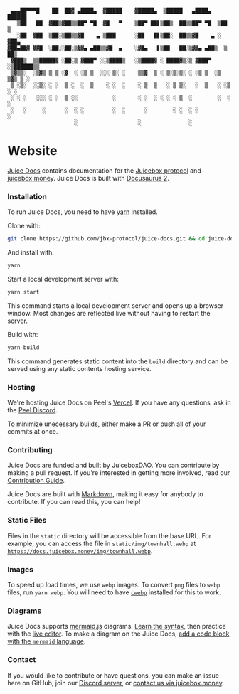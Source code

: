 ```

 ▄▄▄██▀▀▀█    ██  ██▓ ▄████▄  ▓█████    ▓█████▄  ▒█████   ▄████▄    ██████
   ▒██   ██  ▓██▒▓██▒▒██▀ ▀█  ▓█   ▀    ▒██▀ ██▌▒██▒  ██▒▒██▀ ▀█  ▒██    ▒
   ░██  ▓██  ▒██░▒██▒▒▓█    ▄ ▒███      ░██   █▌▒██░  ██▒▒▓█    ▄ ░ ▓██▄
▓██▄██▓ ▓▓█  ░██░░██░▒▓▓▄ ▄██▒▒▓█  ▄    ░▓█▄   ▌▒██   ██░▒▓▓▄ ▄██▒  ▒   ██▒
 ▓███▒  ▒▒█████▓ ░██░▒ ▓███▀ ░░▒████▒   ░▒████▓ ░ ████▓▒░▒ ▓███▀ ░▒██████▒▒
 ▒▓▒▒░  ░▒▓▒ ▒ ▒ ░▓  ░ ░▒ ▒  ░░░ ▒░ ░    ▒▒▓  ▒ ░ ▒░▒░▒░ ░ ░▒ ▒  ░▒ ▒▓▒ ▒ ░
 ▒ ░▒░  ░░▒░ ░ ░  ▒ ░  ░  ▒    ░ ░  ░    ░ ▒  ▒   ░ ▒ ▒░   ░  ▒   ░ ░▒  ░ ░
 ░ ░ ░   ░░░ ░ ░  ▒ ░░           ░       ░ ░  ░ ░ ░ ░ ▒  ░        ░  ░  ░
 ░   ░     ░      ░  ░ ░         ░  ░      ░        ░ ░  ░ ░            ░
                     ░                   ░               ░
```

# Website

[Juice Docs](https://docs.juicebox.money) contains documentation for the [Juicebox protocol](https://github.com/jbx-protocol/juice-contracts-v3) and [juicebox.money](https://juicebox.money). Juice Docs is built with [Docusaurus 2](https://docusaurus.io/).

### Installation

To run Juice Docs, you need to have [yarn](https://yarnpkg.com/) installed.

Clone with:
```bash
git clone https://github.com/jbx-protocol/juice-docs.git && cd juice-docs
```

And install with:
```bash
yarn
```

Start a local development server with:
```bash
yarn start
```

This command starts a local development server and opens up a browser window. Most changes are reflected live without having to restart the server.

Build with:
```bash
yarn build
```

This command generates static content into the `build` directory and can be served using any static contents hosting service.

### Hosting

We're hosting Juice Docs on Peel's [Vercel](https://vercel.com/). If you have any questions, ask in the [Peel Discord](https://discord.gg/XvmfY4Hkcz).

To minimize unecessary builds, either make a PR or push all of your commits at once.

### Contributing

Juice Docs are funded and built by JuiceboxDAO. You can contribute by making a pull request. If you're interested in getting more involved, read our [Contribution Guide](https://docs.juicebox.money/dao/contribute/).

Juice Docs are built with [Markdown](https://www.markdownguide.org/cheat-sheet/), making it easy for anybody to contribute. If you can read this, you can help!

### Static Files

Files in the `static` directory will be accessible from the base URL. For example, you can access the file in `static/img/townhall.webp` at [`https://docs.juicebox.money/img/townhall.webp`](https://docs.juicebox.money/img/townhall.webp).

### Images

To speed up load times, we use `webp` images. To convert `png` files to `webp` files, run `yarn webp`. You will need to have [`cwebp`](https://developers.google.com/speed/webp/download) installed for this to work.

### Diagrams

Juice Docs supports [mermaid.js](https://mermaid.js.org/intro/) diagrams. [Learn the syntax](https://mermaid.js.org/intro/n00b-syntaxReference.html), then practice with the [live editor](https://mermaid.live/). To make a diagram on the Juice Docs, [add a code block with the `mermaid` language](https://docusaurus.io/docs/next/markdown-features/diagrams#usage).

### Contact

If you would like to contribute or have questions, you can make an issue here on GitHub, join our [Discord server](https://discord.gg/juicebox), or [contact us via juicebox.money](https://juicebox.money/contact).

